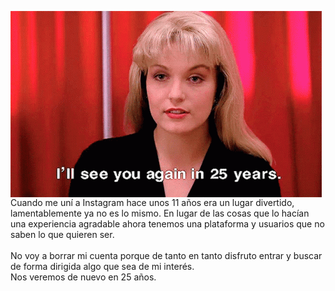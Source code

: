 <html lang="en">
<head>
  <meta charset="UTF-8">
  <meta name="viewport" content="width=device-width, initial-scale=1.0">
  <title>ininteligible</title>
  <style>
    :root {
      --bg-color: #282a36;
      --text-color: #f8f8f2;
      --link-color: #bd93f9;
      --sepia-color: #c0c090; /* Nuevo color sepia */
    }

    body {
      background-color: var(--bg-color);
      color: var(--text-color);
      font-family: Arial, sans-serif;
      transition: background-color 0.5s, color 0.5s;
    }

    a {
      color: var(--link-color);
    }

    /* Estilos para el texto que se escribe letra por letra */
    #text {
      display: inline-block;
      overflow: hidden;
      white-space: nowrap;
      border-right: 0.15em solid var(--text-color);
 
      animation: typing 4s steps(14), blink-caret 0.75s step-end infinite;
    }
    @keyframes typing {
      from {
        width: 0;
      }
      to {
        width: 100%;
      }
    }
    @keyframes blink-caret {
      from,
      to {
        border-color: transparent;
      }
      50% {
        border-color: var(--text-color);
      }
    }
    #cat {
      font-family: monospace;
      white-space: pre;
      font-size: 20px;
    }
    #textBubble {
      background-color: #28282B;
      border-radius: 10px;
      padding: 10px;
      margin-top: 20px;
    }
  </style>
</head>

<body>
  <p>
<img align=center src="/uploads/foryoureyes/mevoydeinstagram.gif"><br>
Cuando me uní a Instagram hace unos 11 años era un lugar divertido, lamentablemente ya no es lo mismo. En lugar de las cosas que lo hacían una experiencia agradable ahora tenemos una plataforma y usuarios que no saben lo que quieren ser.<br>
<br>
No voy a borrar mi cuenta porque de tanto en tanto disfruto entrar y buscar de forma dirigida algo que sea de mi interés.
<br>
Nos veremos de nuevo en 25 años.
</p>


</body>

</html>
